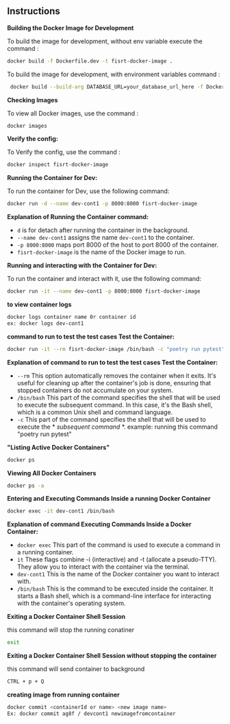 
## Instructions

**Building the Docker Image for Development**

To build the image for development, without env variable execute the command :

```bash
docker build -f Dockerfile.dev -t fisrt-docker-image .
```

To build the image for development, with environment variables command :

```bash
 docker build --build-arg DATABASE_URL=your_database_url_here -f Dockerfile.dev -t fisrt-docker-image . 
```

**Checking Images**

To view all Docker images, use the command :

```bash
docker images
```

**Verify the config:**

To Verify the config, use the command :

```bash
docker inspect fisrt-docker-image
```

**Running the Container for Dev:**

To run the container for Dev, use the following command:

```bash
docker run -d --name dev-cont1 -p 8000:8000 fisrt-docker-image
```

**Explanation of Running the Container command:**

- `d` is for detach after running the container in the background.
- `--name dev-cont1` assigns the name `dev-cont1` to the container.
- `-p 8000:8000` maps port 8000 of the host to port 8000 of the container.
- `fisrt-docker-image` is the name of the Docker image to run.


**Running and interacting with the Container for Dev:**

To run the container and interact with it, use the following command:
```bash
docker run -it --name dev-cont1 -p 8000:8000 fisrt-docker-image
```

**to view container logs**

```bash
docker logs container name 0r container id 
ex: docker logs dev-cont1 
```

**command to run to test the test cases Test the Container:**

```bash
docker run -it --rm fisrt-docker-image /bin/bash -c "poetry run pytest"
```

**Explanation of command to run to test the test cases Test the Container:**

- `--rm` This option automatically removes the container when it exits. It's useful for cleaning up after the container's job is done, ensuring that stopped containers do not accumulate on your system.
- `/bin/bash` This part of the command specifies the shell that will be used to execute the subsequent command. In this case, it's the Bash shell, which is a common Unix shell and command language.
- `-c` This part of the command specifies the shell that will be used to execute the * *subsequent command* *. example: running this command "poetry run pytest"


**"Listing Active Docker Containers"**

```bash
docker ps
```

**Viewing All Docker Containers**

```bash
docker ps -a
```

**Entering and  Executing Commands Inside a running Docker Container**

```bash
docker exec -it dev-cont1 /bin/bash
```

**Explanation of command Executing Commands Inside a Docker Container:**

- `docker exec` This part of the command is used to execute a command in a running container.
- `it` These flags combine -i (interactive) and -t (allocate a pseudo-TTY). They allow you to interact with the container via the terminal.
- `dev-cont1` This is the name of the Docker container you want to interact with.
- `/bin/bash` This is the command to be executed inside the container. It starts a Bash shell, which is a command-line interface for interacting with the container's operating system.

**Exiting a Docker Container Shell Session**

this command will stop the running conatiner 

```bash
exit
```

**Exiting a Docker Container Shell Session without stopping the container**

this command will send container to background 

```bash
CTRL + p + Q
```

**creating image from running container**

```bash
docker commit <containerId or name> <new image name>
Ex: docker commit ag8f / devcont1 newimagefromcontainer 
```